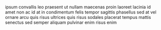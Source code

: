 ipsum convallis leo praesent ut nullam maecenas proin laoreet lacinia id amet
non ac id at in condimentum felis tempor sagittis phasellus sed at vel ornare
arcu quis risus ultrices quis risus sodales placerat tempus mattis senectus sed
semper aliquam pulvinar enim risus enim